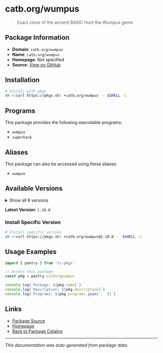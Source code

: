 # catb.org/wumpus

> Exact clone of the ancient BASIC Hunt the Wumpus game

## Package Information

- **Domain**: `catb.org/wumpus`
- **Name**: `catb.org/wumpus`
- **Homepage**: Not specified
- **Source**: [View on GitHub](https://github.com/pkgxdev/pantry/tree/main/projects/catb.org/wumpus/package.yml)

## Installation

```bash
# Install with pkgx
sh <(curl https://pkgx.sh) +catb.org/wumpus -- $SHELL -i
```

## Programs

This package provides the following executable programs:

- `wumpus`
- `superhack`

## Aliases

This package can also be accessed using these aliases:

- `wumpus`

## Available Versions

<details>
<summary>Show all 6 versions</summary>

- `1.10.0`, `1.9.0`, `1.8.0`, `1.6.0`, `1.5.0`
- `1.4.0`

</details>

**Latest Version**: `1.10.0`

### Install Specific Version

```bash
# Install specific version
sh <(curl https://pkgx.sh) +catb.org/wumpus@1.10.0 -- $SHELL -i
```

## Usage Examples

```typescript
import { pantry } from 'ts-pkgx'

// Access this package
const pkg = pantry.catborgwumpus

console.log(`Package: ${pkg.name}`)
console.log(`Description: ${pkg.description}`)
console.log(`Programs: ${pkg.programs.join(', ')}`)
```

## Links

- [Package Source](https://github.com/pkgxdev/pantry/tree/main/projects/catb.org/wumpus/package.yml)
- [Homepage](#)
- [Back to Package Catalog](../package-catalog.md)

---

*This documentation was auto-generated from package data.*
